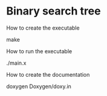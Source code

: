 # Binary search tree

How to create the executable

make

How to run the executable

./main.x

How to create the documentation

doxygen Doxygen/doxy.in
